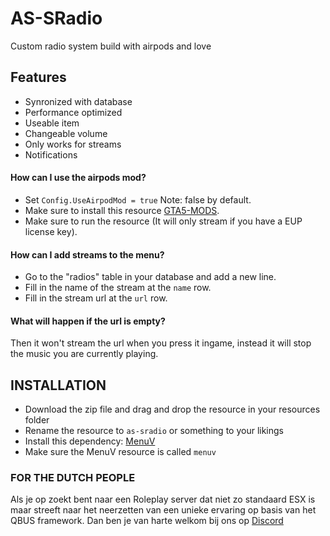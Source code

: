 # **AS-SRadio**
Custom radio system build with airpods and love



## Features
* Synronized with database
* Performance optimized
* Useable item
* Changeable volume
* Only works for streams
* Notifications



#### How can I use the airpods mod?
- Set `Config.UseAirpodMod = true` Note: false by default.
- Make sure to install this resource [GTA5-MODS](https://nl.gta5-mods.com/player/apple-airpods-mp-model-ready-fivem).
- Make sure to run the resource (It will only stream if you have a EUP license key).


#### How can I add streams to the menu?
- Go to the "radios" table in your database and add a new line.
- Fill in the name of the stream at the `name` row.
- Fill in the stream url at the `url` row.


#### What will happen if the url is empty?
Then it won't stream the url when you press it ingame, instead it will stop the music you are currently playing.



## INSTALLATION
- Download the zip file and drag and drop the resource in your resources folder
- Rename the resource to `as-sradio` or something to your likings
- Install this dependency: [MenuV](https://forum.cfx.re/t/release-menuv-standalone-nui-menu-for-fivem-v1-4-docs-added/1824558)
- Make sure the MenuV resource is called `menuv`



### FOR THE DUTCH PEOPLE
Als je op zoekt bent naar een Roleplay server dat niet zo standaard ESX is maar streeft naar het neerzetten van een unieke ervaring op basis van het QBUS framework. Dan ben je van harte welkom bij ons op [Discord](discord.gg/yN3hXYesQd)
